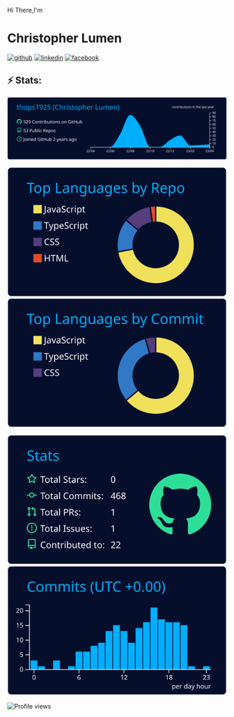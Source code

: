 
Hi There,I'm 
# Christopher Lumen

[<img src='https://img.shields.io/badge/GitHub-100000?style=for-the-badge&logo=github&logoColor=white' alt='github' height='auto'>](https://github.com/thops1925)
[<img src='https://img.shields.io/badge/LinkedIn-0077B5?style=for-the-badge&logo=linkedin&logoColor=white' alt='linkedin' height='auto'>](https://www.linkedin.com/in/christopher-lumen-a06ba820a/)
[<img src='https://img.shields.io/badge/Facebook-1877F2?style=for-the-badge&logo=facebook&logoColor=white' alt='facebook' height='auto'>](https://web.facebook.com/thops.lumen/)


## ⚡ Stats:

[![](https://raw.githubusercontent.com/thops1925/thopz/master/profile-summary-card-output/algolia/0-profile-details.svg)](https://github.com/vn7n24fzkq/github-profile-summary-cards)

[![](https://raw.githubusercontent.com/thops1925/thopz/master/profile-summary-card-output/algolia/1-repos-per-language.svg)](https://github.com/vn7n24fzkq/github-profile-summary-cards) [![](https://raw.githubusercontent.com/thops1925/thopz/master/profile-summary-card-output/algolia/2-most-commit-language.svg)](https://github.com/vn7n24fzkq/github-profile-summary-cards)

[![](https://raw.githubusercontent.com/thops1925/thopz/master/profile-summary-card-output/algolia/3-stats.svg)](https://github.com/vn7n24fzkq/github-profile-summary-cards) [![](https://raw.githubusercontent.com/thops1925/thopz/master/profile-summary-card-output/algolia/4-productive-time.svg)](https://github.com/vn7n24fzkq/github-profile-summary-cards)


![Profile views](https://gpvc.arturio.dev/thops1925)

